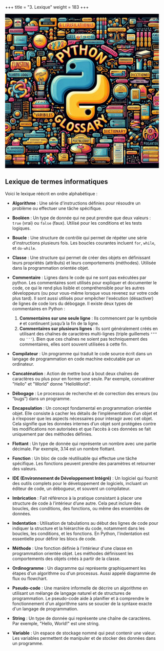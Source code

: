 +++
title = "3. Lexique"
weight = 183
+++

![Lexique](lexique.jpeg?width=25vw)


## Lexique de termes informatiques

Voici le lexique réécrit en ordre alphabétique :

- **Algorithme** : Une série d'instructions définies pour résoudre un problème ou effectuer une tâche spécifique.

- **Booléen** : Un type de donnée qui ne peut prendre que deux valeurs : `true` (vrai) ou `false` (faux). Utilisé pour les conditions et les tests logiques.

- **Boucle** : Une structure de contrôle qui permet de répéter une série d'instructions plusieurs fois. Les boucles courantes incluent `for`, `while`, et `do-while`.

- **Classe** : Une structure qui permet de créer des objets en définissant leurs propriétés (attributs) et leurs comportements (méthodes). Utilisée dans la programmation orientée objet.

- **Commentaire** : Lignes dans le code qui ne sont pas exécutées par python. Les commentaires sont utilisés pour expliquer et documenter le code, ce qui le rend plus lisible et compréhensible pour les autres développeurs (ou pour vous-même lorsque vous revenez sur votre code plus tard). Il sont aussi utilisés pour empêcher l'exécution (désactiver) de lignes de code lors du débogage.
Il existe deux types de commentaires en Python :
	1. **Commentaires sur une seule ligne** : Ils commencent par le symbole `#` et continuent jusqu’à la fin de la ligne.
	2. **Commentaires sur plusieurs lignes** : Ils sont généralement créés en utilisant des chaînes de caractères multi-lignes (triple guillemets `"""` ou `'''`). Bien que ces chaînes ne soient pas techniquement des commentaires, elles sont souvent utilisées à cette fin.

- **Compilateur** : Un programme qui traduit le code source écrit dans un langage de programmation en code machine exécutable par un ordinateur.

- **Concaténation** : Action de mettre bout à bout deux chaînes de caractères ou plus pour en former une seule. Par exemple, concaténer "Hello" et "World" donne "HelloWorld".

- **Débogage** : Le processus de recherche et de correction des erreurs (ou “bugs”) dans un programme.

- **Encapsulation** : Un concept fondamental en programmation orientée objet. Elle consiste à cacher les détails de l’implémentation d’un objet et à n’exposer que les aspects nécessaires pour interagir avec cet objet. Cela signifie que les données internes d’un objet sont protégées contre les modifications non autorisées et que l’accès à ces données se fait uniquement par des méthodes définies.

- **Flottant** : Un type de donnée qui représente un nombre avec une partie décimale. Par exemple, 3.14 est un nombre flottant.

- **Fonction** : Un bloc de code réutilisable qui effectue une tâche spécifique. Les fonctions peuvent prendre des paramètres et retourner des valeurs.

- **IDE (Environnement de Développement Intégré)** : Un logiciel qui fournit des outils complets pour le développement de logiciels, incluant un éditeur de code, un débogueur, et souvent un compilateur.

- **Imbrication** : Fait référence à la pratique consistant à placer une structure de code à l’intérieur d’une autre. Cela peut inclure des boucles, des conditions, des fonctions, ou même des ensembles de données.

- **Indentation** : Utilisation de tabulations au début des lignes de code pour indiquer la structure et la hiérarchie du code, notamment dans les boucles, les conditions, et les fonctions. En Python, l'indentation est essentielle pour définir les blocs de code.

- **Méthode** : Une fonction définie à l'intérieur d'une classe en programmation orientée objet. Les méthodes définissent les comportements des objets créés à partir de la classe.

- **Ordinogramme** : Un diagramme qui représente graphiquement les étapes d'un algorithme ou d'un processus. Aussi appelé diagramme de flux ou flowchart.

- **Pseudo-code** : Une manière informelle de décrire un algorithme en utilisant un mélange de langage naturel et de structures de programmation. Le pseudo-code aide à planifier et à comprendre le fonctionnement d'un algorithme sans se soucier de la syntaxe exacte d'un langage de programmation.

- **String** : Un type de donnée qui représente une chaîne de caractères. Par exemple, "Hello, World!" est une string.

- **Variable** : Un espace de stockage nommé qui peut contenir une valeur. Les variables permettent de manipuler et de stocker des données dans un programme.



